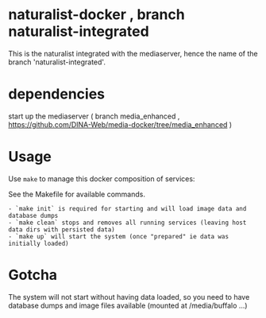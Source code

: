 # naturalist-docker , branch  naturalist-integrated

This is the naturalist integrated with the mediaserver, hence the name of the branch 'naturalist-integrated'.

# dependencies
start up the mediaserver ( branch media_enhanced , https://github.com/DINA-Web/media-docker/tree/media_enhanced )


# Usage

Use `make` to manage this docker composition of services:

See the Makefile for available commands.

	- `make init` is required for starting and will load image data and database dumps
	- `make clean` stops and removes all running services (leaving host data dirs with persisted data)
	- `make up` will start the system (once "prepared" ie data was initially loaded)

# Gotcha

The system will not start without having data loaded, so you need to have database dumps and image files available (mounted at /media/buffalo ...)


